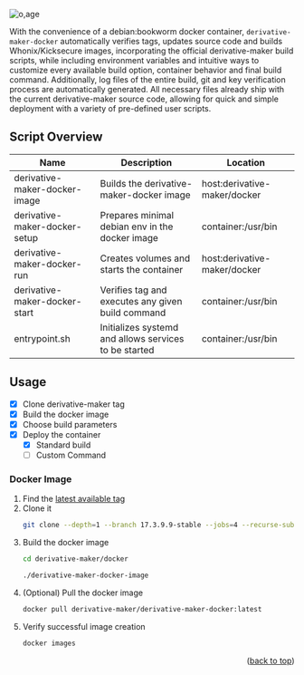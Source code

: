 ![o,age](https://i.postimg.cc/8zxYmSPV/prototypes.png)

With the convenience of a debian:bookworm docker container, `derivative-maker-docker` automatically verifies tags, updates source code and builds Whonix/Kicksecure images, incorporating the official derivative-maker build scripts, while including environment variables and intuitive ways to customize every available build option, container behavior and final build command. Additionally, log files of the entire build, git and key verification process are automatically generated. All necessary files already ship with the current derivative-maker source code, allowing for quick and simple deployment with a variety of pre-defined user scripts.

## Script Overview
|  Name                                             | Description              | Location                                                                 
| --------------------------------------------------| -------------------------|------------|
| derivative-maker-docker-image | Builds the derivative-maker-docker image | host:derivative-maker/docker
| derivative-maker-docker-setup | Prepares minimal debian env in the docker image | container:/usr/bin
| derivative-maker-docker-run| Creates volumes and starts the container | host:derivative-maker/docker
| derivative-maker-docker-start| Verifies tag and executes any given build command  | container:/usr/bin
| entrypoint.sh | Initializes systemd and allows services to be started | container:/usr/bin

## Usage
- [x] Clone derivative-maker tag
- [x] Build the docker image
- [x] Choose build parameters
- [x] Deploy the container
    - [x] Standard build
    - [ ] Custom Command
### Docker Image
1. Find the [latest available tag](https://github.com/Whonix/derivative-maker/tags)
2. Clone it
   ```sh
   git clone --depth=1 --branch 17.3.9.9-stable --jobs=4 --recurse-submodules --shallow-submodules https://github.com/Whonix/derivative-maker.git
   ```
3. Build the docker image
   ```sh
   cd derivative-maker/docker 
   ```
   ```sh
   ./derivative-maker-docker-image
   ```
3. (Optional) Pull the docker image
    ```sh
    docker pull derivative-maker/derivative-maker-docker:latest 
    ```
5. Verify successful image creation
   ```sh
   docker images
   ```
   <p align="right">(<a href="#readme-top">back to top</a>)</p>
